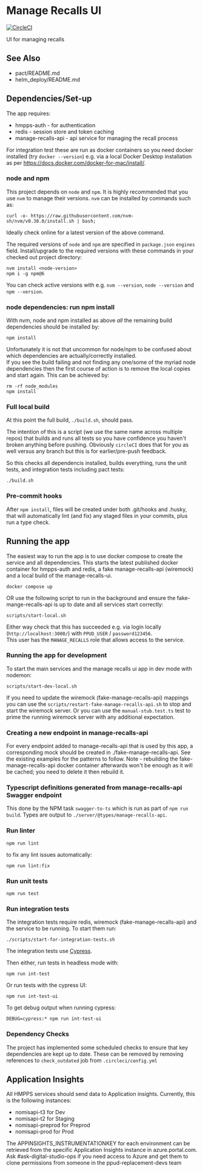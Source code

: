 # Manage Recalls UI

[![CircleCI](https://circleci.com/gh/ministryofjustice/manage-recalls-ui/tree/main.svg?style=svg)](https://circleci.com/gh/ministryofjustice/manage-recalls-ui)

UI for managing recalls

## See Also
* pact/README.md
* helm_deploy/README.md

## Dependencies/Set-up
The app requires:
* hmpps-auth - for authentication
* redis - session store and token caching
* manage-recalls-api - api service for managing the recall process

For integration test these are run as docker containers so you need docker installed (try `docker --version`)
e.g. via a local Docker Desktop installation as per https://docs.docker.com/docker-for-mac/install/.

### node and npm
This project depends on `node` and `npm`.
It is highly recommended that you use `nvm` to manage their versions. 
`nvm` can be installed by commands such as:

```curl -o- https://raw.githubusercontent.com/nvm-sh/nvm/v0.38.0/install.sh | bash;```  

Ideally check online for a latest version of the above command.

The required versions of `node` and `npm` are specified in `package.json` `engines` field.
Install/upgrade to the required versions with these commands in your checked out project directory:
```
nvm install <node-version>
npm i -g npm@6
```

You can check active versions with e.g. `nvm --version`, `node --version` and `npm --version`.

### node dependencies: run npm install

With nvm, node and npm installed as above *all* the remaining build dependencies should be installed by:
```
npm install
```

Unfortunately it is not that uncommon for node/npm to be confused about which dependencies are actually/correctly
installed.  
If you see the build failing and not finding any one/some of the myriad node dependencies then the first course of
action is to remove the local copies and start again.  This can be achieved by:
```
rm -rf node_modules
npm install
```

### Full local build
At this point the full build, `./build.sh`, should pass.  

The intention of this is 
a script (we use the same name across multiple repos) that builds and runs all tests so you have confidence 
you haven't broken anything before pushing.  Obviously `circleCI` does that for you as 
well versus any branch but this is for earlier/pre-push feedback.

So this checks all dependencis installed, builds everything, runs the unit tests, 
and integration tests including pact tests:

`./build.sh`

### Pre-commit hooks
After `npm install`, files will be created under both .git/hooks and .husky, that will automatically lint (and fix) any staged files in your commits, plus run a type check.

## Running the app
The easiest way to run the app is to use docker compose to create the service and all dependencies. This starts the latest published docker container for hmpps-auth and redis, a fake manage-recalls-api (wiremock) and a local build of the manage-recalls-ui. 

`docker compose up`

OR use the following script to run in the background and ensure the fake-mange-recalls-api is up to date and all services start correctly:

`scripts/start-local.sh` 

Either way check that this has succeeded e.g. via login locally (`http://localhost:3000/`)
with `PPUD_USER` / `password123456`.  
This user has the `MANAGE_RECALLS` role that allows access to the service.

### Running the app for development

To start the main services and the manage recalls ui app in dev mode with nodemon: 

`scripts/start-dev-local.sh`

If you need to update the wiremock (fake-manage-recalls-api) mappings you can use the `scripts/restart-fake-manage-recalls-api.sh` 
to stop and start the wiremock server.  Or you can use the `manual-stub.test.ts` test to prime the running wiremock server
with any additional expectation.

### Creating a new endpoint in manage-recalls-api
For every endpoint added to manage-recalls-api that is used by this app, a corresponding mock should be created in ./fake-manage-recalls-api. See the existing examples for the patterns to follow.
Note - rebuilding the fake-manage-recalls-api docker container afterwards won't be enough as it will be cached; you need to delete it then rebuild it.

### Typescript definitions generated from manage-recalls-api Swagger endpoint
This done by the NPM task `swagger-to-ts` which is run as part of `npm run build`.
Types are output to `./server/@types/manage-recalls-api`.

### Run linter

`npm run lint`

to fix any lint issues automatically:

`npm run lint:fix`

### Run unit tests

`npm run test`

### Run integration tests

The integration tests require redis, wiremock (fake-manage-recalls-api) and the service to be running.  To start them run:

`./scripts/start-for-integration-tests.sh`

The integration tests use [Cypress](https://docs.cypress.io/).

Then either, run tests in headless mode with:

`npm run int-test`
 
Or run tests with the cypress UI:

`npm run int-test-ui`

To get debug output when running cypress:

`DEBUG=cypress:* npm run int-test-ui`

### Dependency Checks

The project has implemented some scheduled checks to ensure that key dependencies are kept up to date.
These can be removed by removing references to `check_outdated` job from `.circleci/config.yml`

## Application Insights

All HMPPS services should send data to Application insights.  Currently, this is the following instances:
- nomisapi-t3 for Dev
- nomisapi-t2 for Staging
- nomisapi-preprod for Preprod
- nomisapi-prod for Prod

The APPINSIGHTS_INSTRUMENTATIONKEY for each environment can be retrieved from the specific Application Insights instance in azure.portal.com.
Ask #ask-digital-studio-ops if you need access to Azure and get them to clone permissions from someone in the ppud-replacement-devs team

